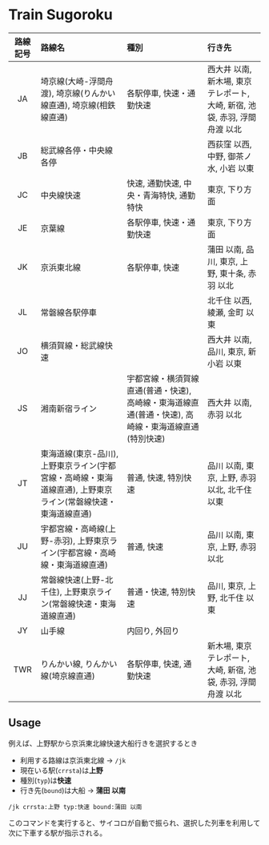 # Train Sugoroku

|路線記号|路線名|種別|行き先|
|:---:|:-----|:-----|:-------|
|JA|埼京線(大崎-浮間舟渡), 埼京線(りんかい線直通), 埼京線(相鉄線直通)|各駅停車, 快速・通勤快速|西大井 以南, 新木場, 東京テレポート, 大崎, 新宿, 池袋, 赤羽, 浮間舟渡 以北|
|JB|総武線各停・中央線各停||西荻窪 以西, 中野, 御茶ノ水, 小岩 以東|
|JC|中央線快速|快速, 通勤快速, 中央・青海特快, 通勤特快|東京, 下り方面|
|JE|京葉線|各駅停車, 快速・通勤快速|東京, 下り方面|
|JK|京浜東北線|各駅停車, 快速|蒲田 以南, 品川, 東京, 上野, 東十条, 赤羽 以北|
|JL|常磐線各駅停車||北千住 以西, 綾瀬, 金町 以東|
|JO|横須賀線・総武線快速||西大井 以南, 品川, 東京, 新小岩 以東|
|JS|湘南新宿ライン|宇都宮線・横須賀線直通(普通・快速), 高崎線・東海道線直通(普通・快速), 高崎線・東海道線直通(特別快速)|西大井 以南, 赤羽 以北|
|JT|東海道線(東京-品川), 上野東京ライン(宇都宮線・高崎線・東海道線直通), 上野東京ライン(常磐線快速・東海道線直通)|普通, 快速, 特別快速|品川 以南, 東京, 上野, 赤羽 以北, 北千住 以東|
|JU|宇都宮線・高崎線(上野-赤羽), 上野東京ライン(宇都宮線・高崎線・東海道線直通)|普通, 快速|品川 以南, 東京, 上野, 赤羽 以北|
|JJ|常磐線快速(上野-北千住), 上野東京ライン(常磐線快速・東海道線直通)|普通・快速, 特別快速|品川, 東京, 上野, 北千住 以東|
|JY|山手線|内回り, 外回り||
|TWR|りんかい線, りんかい線(埼京線直通)|各駅停車, 快速, 通勤快速|新木場, 東京テレポート, 大崎, 新宿, 池袋, 赤羽, 浮間舟渡 以北|

## Usage
例えば、上野駅から京浜東北線快速大船行きを選択するとき

 * 利用する路線は京浜東北線 -> `/jk`
 * 現在いる駅(`crrsta`)は**上野**
 * 種別(`typ`)は**快速**
 * 行き先(`bound`)は大船 -> **蒲田 以南**

`/jk crrsta:上野 typ:快速 bound:蒲田 以南`

このコマンドを実行すると、サイコロが自動で振られ、選択した列車を利用して次に下車する駅が指示される。